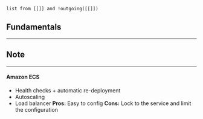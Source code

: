 ```dataview
list from [[]] and !outgoing([[]])
```
## Fundamentals
---

## Note
---
#### Amazon ECS
- Health checks + automatic re-deployment
- Autoscaling
- Load balancer
**Pros:** Easy to config
**Cons:** Lock to the service and limit the configuration